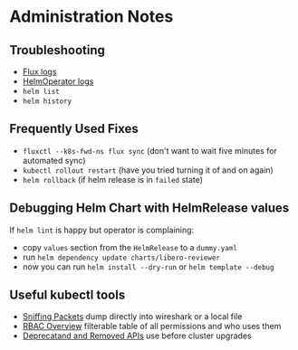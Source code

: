 
Administration Notes
====================

Troubleshooting
---------------

- [Flux logs](https://k9s-dashboard.elifesciences.org/clusters/local/namespaces/flux/deployments/flux/logs)
- [HelmOperator logs](https://k8s-dashboard.elifesciences.org/clusters/local/namespaces/flux/deployments/helm-operator/logs)
- `helm list`
- `helm history`

Frequently Used Fixes
---------------------

- `fluxctl --k8s-fwd-ns flux sync` (don't want to wait five minutes for automated sync)
- `kubectl rollout restart` (have you tried turning it of and on again)
- `helm rollback` (if helm release is in `failed` state)

## Debugging Helm Chart with HelmRelease values
If `helm lint` is happy but operator is complaining:

-   copy `values` section from the `HelmRelease` to a `dummy.yaml`
-   run `helm dependency update charts/libero-reviewer`
-   now you can run `helm install --dry-run` or `helm template --debug`

## Useful kubectl tools

- [Sniffing Packets](https://github.com/eldadru/ksniff)  dump directly into wireshark or a local file
- [RBAC Overview](https://github.com/jasonrichardsmith/rbac-view)  filterable table of all permissions and who uses them
- [Deprecatand and Removed APIs](https://github.com/FairwindsOps/pluto)  use before cluster upgrades
